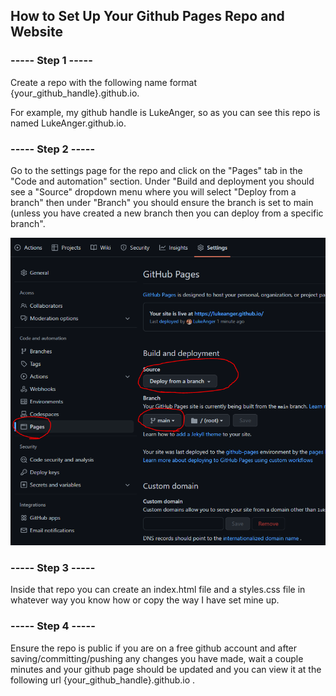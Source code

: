 
  <h2> How to Set Up Your Github Pages Repo and Website </h2>

  <h3>----- Step 1 -----</h3>
  Create a repo with the following name format {your_github_handle}.github.io.

  For example, my github handle is LukeAnger, so as you can see this repo is named LukeAnger.github.io.


  <h3>----- Step 2 -----</h3>
  Go to the settings page for the repo and click on the "Pages" tab in the "Code and automation" section. Under "Build and deployment you should see a "Source" dropdown menu where you will select "Deploy from a branch" then under "Branch" you should ensure the branch is set to main (unless you have created a new branch then you can deploy from a specific branch".


![settings](https://github.com/LukeAnger/LukeAnger.github.io/blob/main/assets/github_pages_settings.PNG?raw=true)


  <h3>----- Step 3 -----</h3>
  Inside that repo you can create an index.html file and a styles.css file in whatever way you know how or copy the way I have set mine up.

  <h3>----- Step 4 -----</h3>
  Ensure the repo is public if you are on a free github account and after saving/committing/pushing any changes you have made, wait a couple minutes and your github page should be updated and you can view it at the following url {your_github_handle}.github.io .

